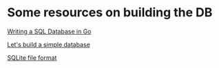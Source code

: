 # Some resources on building the DB

[Writing a SQL Database in Go](https://notes.eatonphil.com/database-basics-indexes.html)

[Let's build a simple database](https://cstack.github.io/db_tutorial/parts/part8.html)

[SQLite file format](https://www.sqlite.org/fileformat2.html)
